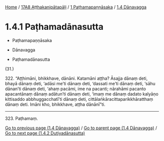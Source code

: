 
[Home](/) / [17A8 Aṭṭhakanipātapāḷi](../../../17A8.md) / [1 Paṭhamapaṇṇāsaka](../../1.md) / [1.4 Dānavagga](../1.4.md)

# 1.4.1 Paṭhamadānasutta

* Paṭhamapaṇṇāsaka

* Dānavagga

* Paṭhamadānasutta

(31.)

322\. “Aṭṭhimāni, bhikkhave, dānāni. Katamāni aṭṭha? Āsajja dānaṃ deti, bhayā dānaṃ deti, ‘adāsi me’ti dānaṃ deti, ‘dassati me’ti dānaṃ deti, ‘sāhu dānan’ti dānaṃ deti, ‘ahaṃ pacāmi, ime na pacanti; nārahāmi pacanto apacantānaṃ dānaṃ adātun’ti dānaṃ deti, ‘imaṃ me dānaṃ dadato kalyāṇo kittisaddo abbhuggacchatī’ti dānaṃ deti, cittālaṅkāracittaparikkhāratthaṃ dānaṃ deti. Imāni kho, bhikkhave, aṭṭha dānānī”ti.

---

323\. Paṭhamaṃ.



[Go to previous page (1.4 Dānavagga)](../1.4.md) / [Go to parent page (1.4 Dānavagga)](../1.4.md) / [Go to next page (1.4.2 Dutiyadānasutta)](1.4.2.md)


